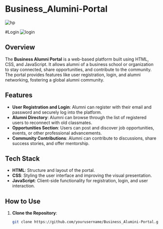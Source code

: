 # Business_Alumini-Portal

![hp](https://github.com/user-attachments/assets/8ab3feeb-1105-48b1-99dd-f5ea3fd787d8)

#Login
![login](https://github.com/user-attachments/assets/4808ef00-d6a4-4cba-9d2b-fd0aa1b8fef2)


## Overview
The **Business Alumni Portal** is a web-based platform built using HTML, CSS, and JavaScript. 
It allows alumni of a business school or organization to stay connected, share opportunities, and contribute to the community.
The portal provides features like user registration, login, and alumni networking, fostering a global alumni community.

## Features
- **User Registration and Login**: Alumni can register with their email and password and securely log into the platform.
- **Alumni Directory**: Alumni can browse through the list of registered users to reconnect with old classmates.
- **Opportunities Section**: Users can post and discover job opportunities, events, or other professional advancements.
- **Community Contributions**: Alumni can contribute to discussions, share success stories, and offer mentorship.
  
## Tech Stack
- **HTML**: Structure and layout of the portal.
- **CSS**: Styling the user interface and improving the visual presentation.
- **JavaScript**: Client-side functionality for registration, login, and user interaction.

## How to Use

1. **Clone the Repository**:
   ```bash
   git clone https://github.com/yourusername/Business_Alumini-Portal.git
